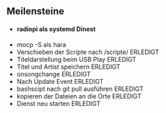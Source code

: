 <h2>Meilensteine</h2>
<ul>
  <li><h4>radiopi als systemd Dinest</li>
  <li>mocp -S als hara</h4></li>
  <li>Verschieben der Scripte nach /scripte/ ERLEDIGT</li>
  <li>Titeldarstellung beim USB Play ERLEDIGT</li>
  <li>Titel und Artist speichern ERLEDIGT</li>
  <li>onsongchange ERLEDIGT</li>
  <li>Nach Update Event ERLEDIGT</li>
  <li>bashscipt nach git pull ausführen ERLEDIGT</li>
  <li>kopieren der Dateien an die Orte ERLEDIGT</li>
  <li>Dienst neu starten ERLEDIGT</li>
</ul>
